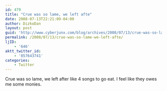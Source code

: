 ```yaml
---
id: 479
title: "Crue was so lame, we left afte"
date: 2008-07-13T22:21:09-04:00
author: DizkoDan
layout: post
guid: 'http://www.cyberjunx.com/blog/archives/2008/07/13/crue-was-so-lame-we-left-afte/'
permalink: /2008/07/13/crue-was-so-lame-we-left-afte/
ljID:
    - '646'
aktt_twitter_id:
    - '857643741'
categories:
    - Twitter
---
```


Crue was so lame, we left after like 4 songs to go eat. I feel like they owes me some monies.